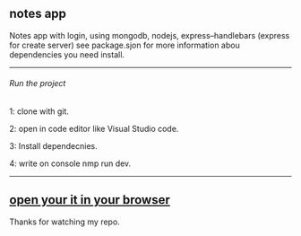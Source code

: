 ## notes app
Notes app with login, using mongodb, nodejs, express–handlebars (express for create server)
see package.sjon for more information abou dependencies you need install.

------------
###### Run the project

1: clone with git.

2: open in code editor like Visual Studio code.

3: Install dependecnies.

4: write on console nmp run dev.
 
------------
[open your it in your browser](https://rcvnotesapp.herokuapp.com/)
------------

Thanks for watching my repo.
